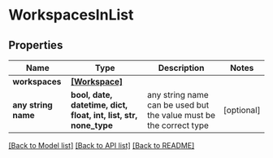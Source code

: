 # WorkspacesInList


## Properties
Name | Type | Description | Notes
------------ | ------------- | ------------- | -------------
**workspaces** | [**[Workspace]**](Workspace.md) |  | 
**any string name** | **bool, date, datetime, dict, float, int, list, str, none_type** | any string name can be used but the value must be the correct type | [optional]

[[Back to Model list]](../README.md#documentation-for-models) [[Back to API list]](../README.md#documentation-for-api-endpoints) [[Back to README]](../README.md)


